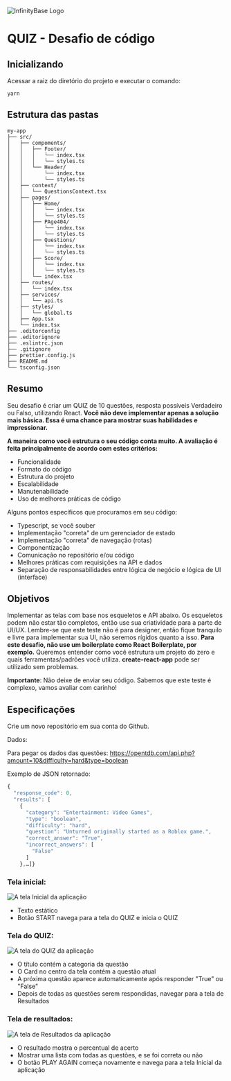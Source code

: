 ![InfinityBase Logo](https://user-images.githubusercontent.com/8636507/111413167-83508d00-86bc-11eb-9ca6-290e63b56d28.png "InfinityBase logo")

# QUIZ - Desafio de código

## Inicializando

Acessar a raiz do diretório do projeto e executar o comando:

```
yarn
```

## Estrutura das pastas

```
my-app
├── src/
│   ├── compoments/
│   │   ├── Footer/
│   │   │   └── index.tsx
│   │   │   └── styles.ts
│   │   └── Header/
│   │       └── index.tsx
│   │       └── styles.ts
│   ├── context/
│   │   └── QuestionsContext.tsx
│   ├── pages/
│   │   ├── Home/
│   │   │   └── index.tsx
│   │   │   └── styles.ts
│   │   ├── PAge404/
│   │   │   └── index.tsx
│   │   │   └── styles.ts
│   │   ├── Questions/
│   │   │   └── index.tsx
│   │   │   └── styles.ts
│   │   ├── Score/
│   │   │   └── index.tsx
│   │   │   └── styles.ts
│   │   └── index.tsx
│   ├── routes/
│   │   └── index.tsx
│   ├── services/
│   │   └── api.ts
│   ├── styles/
│   │   └── global.ts
│   ├── App.tsx
│   └── index.tsx
├── .editorconfig
├── .editorignore
├── .eslintrc.json
├── .gitignore
├── prettier.config.js
├── README.md
└── tsconfig.json
```

## Resumo

Seu desafio é criar um QUIZ de 10 questões, resposta possíveis Verdadeiro ou Falso, utilizando React. **Você não deve implementar apenas a solução mais básica. Essa é uma chance para mostrar suas habilidades e impressionar.**

**A maneira como você estrutura o seu código conta muito. A avaliação é feita principalmente de acordo com estes critérios:**

- Funcionalidade
- Formato do código
- Estrutura do projeto
- Escalabilidade
- Manutenabilidade
- Uso de melhores práticas de código

Alguns pontos específicos que procuramos em seu código:

- Typescript, se você souber
- Implementação "correta" de um gerenciador de estado
- Implementação "correta" de navegação (rotas)
- Componentização
- Comunicação no repositório e/ou código
- Melhores práticas com requisições na API e dados
- Separação de responsabilidades entre lógica de negócio e lógica de UI (interface)

## Objetivos

Implementar as telas com base nos esqueletos e API abaixo. Os esqueletos podem não estar tão completos, então use sua criatividade para a parte de UI/UX. Lembre-se que este teste não é para designer, então fique tranquilo e livre para implementar sua UI, não seremos rígidos quanto a isso. **Para este desafio, não use um boilerplate como React Boilerplate, por exemplo.** Queremos entender como você estrutura um projeto do zero e quais ferramentas/padrões você utiliza. **create-react-app** pode ser utilizado sem problemas.

**Importante**: Não deixe de enviar seu código. Sabemos que este teste é complexo, vamos avaliar com carinho!

## Especificações

Crie um novo repositório em sua conta do Github.

Dados:

Para pegar os dados das questões: https://opentdb.com/api.php?amount=10&difficulty=hard&type=boolean

Exemplo de JSON retornado:

```javascript
{
  "response_code": 0,
  "results": [
    {
      "category": "Entertainment: Video Games",
      "type": "boolean",
      "difficulty": "hard",
      "question": "Unturned originally started as a Roblox game.",
      "correct_answer": "True",
      "incorrect_answers": [
        "False"
      ]
    },…]}
```

### Tela inicial:

![A tela Inicial da aplicação](https://user-images.githubusercontent.com/8636507/111412882-fb6a8300-86bb-11eb-999a-1b18956a46e5.png "A tela Inicial da aplicação")

- Texto estático
- Botão START navega para a tela do QUIZ e inicia o QUIZ

### Tela do QUIZ:

![A tela do QUIZ da aplicação](https://user-images.githubusercontent.com/8636507/111412896-fe657380-86bb-11eb-876c-3137c7f13b6e.png "A tela do QUIZ da aplicação")

- O título contém a categoria da questão
- O Card no centro da tela contém a questão atual
- A próxima questão aparece automaticamente após responder "True" ou "False"
- Depois de todas as questões serem respondidas, navegar para a tela de Resultados

### Tela de resultados:

![A tela de Resultados da aplicação](https://user-images.githubusercontent.com/8636507/111412902-002f3700-86bc-11eb-8f39-ce43f3eaa761.png "A tela de Resultados da aplicação")

- O resultado mostra o percentual de acerto
- Mostrar uma lista com todas as questões, e se foi correta ou não
- O botão PLAY AGAIN começa novamente e navega para a tela Inicial da aplicação
